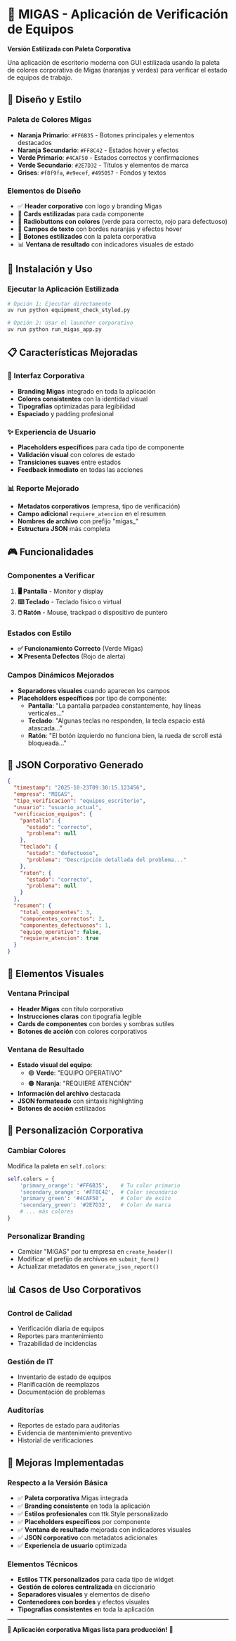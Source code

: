 # 🏢 MIGAS - Aplicación de Verificación de Equipos

**Versión Estilizada con Paleta Corporativa**

Una aplicación de escritorio moderna con GUI estilizada usando la paleta de colores corporativa de Migas (naranjas y verdes) para verificar el estado de equipos de trabajo.

## 🎨 Diseño y Estilo

### **Paleta de Colores Migas**
- **Naranja Primario**: `#FF6B35` - Botones principales y elementos destacados
- **Naranja Secundario**: `#FF8C42` - Estados hover y efectos
- **Verde Primario**: `#4CAF50` - Estados correctos y confirmaciones
- **Verde Secundario**: `#2E7D32` - Títulos y elementos de marca
- **Grises**: `#f8f9fa`, `#e9ecef`, `#495057` - Fondos y textos

### **Elementos de Diseño**
- ✅ **Header corporativo** con logo y branding Migas
- 🎨 **Cards estilizadas** para cada componente
- 🔘 **Radiobuttons con colores** (verde para correcto, rojo para defectuoso)
- 📝 **Campos de texto** con bordes naranjas y efectos hover
- 🔲 **Botones estilizados** con la paleta corporativa
- 📊 **Ventana de resultado** con indicadores visuales de estado

## 🚀 Instalación y Uso

### **Ejecutar la Aplicación Estilizada**

```bash
# Opción 1: Ejecutar directamente
uv run python equipment_check_styled.py

# Opción 2: Usar el launcher corporativo
uv run python run_migas_app.py
```

## 📋 Características Mejoradas

### **🎯 Interfaz Corporativa**
- **Branding Migas** integrado en toda la aplicación
- **Colores consistentes** con la identidad visual
- **Tipografías** optimizadas para legibilidad
- **Espaciado** y padding profesional

### **✨ Experiencia de Usuario**
- **Placeholders específicos** para cada tipo de componente
- **Validación visual** con colores de estado
- **Transiciones suaves** entre estados
- **Feedback inmediato** en todas las acciones

### **📊 Reporte Mejorado**
- **Metadatos corporativos** (empresa, tipo de verificación)
- **Campo adicional** `requiere_atencion` en el resumen
- **Nombres de archivo** con prefijo "migas_"
- **Estructura JSON** más completa

## 🎮 Funcionalidades

### **Componentes a Verificar**
1. **🖥️ Pantalla** - Monitor y display
2. **⌨️ Teclado** - Teclado físico o virtual
3. **🖱️ Ratón** - Mouse, trackpad o dispositivo de puntero

### **Estados con Estilo**
- **✅ Funcionamiento Correcto** (Verde Migas)
- **❌ Presenta Defectos** (Rojo de alerta)

### **Campos Dinámicos Mejorados**
- **Separadores visuales** cuando aparecen los campos
- **Placeholders específicos** por tipo de componente:
  - **Pantalla**: "La pantalla parpadea constantemente, hay líneas verticales..."
  - **Teclado**: "Algunas teclas no responden, la tecla espacio está atascada..."
  - **Ratón**: "El botón izquierdo no funciona bien, la rueda de scroll está bloqueada..."

## 📄 JSON Corporativo Generado

```json
{
  "timestamp": "2025-10-23T09:30:15.123456",
  "empresa": "MIGAS",
  "tipo_verificacion": "equipos_escritorio",
  "usuario": "usuario_actual",
  "verificacion_equipos": {
    "pantalla": {
      "estado": "correcto",
      "problema": null
    },
    "teclado": {
      "estado": "defectuoso", 
      "problema": "Descripción detallada del problema..."
    },
    "raton": {
      "estado": "correcto",
      "problema": null
    }
  },
  "resumen": {
    "total_componentes": 3,
    "componentes_correctos": 2,
    "componentes_defectuosos": 1,
    "equipo_operativo": false,
    "requiere_atencion": true
  }
}
```

## 🎨 Elementos Visuales

### **Ventana Principal**
- **Header Migas** con título corporativo
- **Instrucciones claras** con tipografía legible
- **Cards de componentes** con bordes y sombras sutiles
- **Botones de acción** con colores corporativos

### **Ventana de Resultado**
- **Estado visual del equipo**:
  - 🟢 **Verde**: "EQUIPO OPERATIVO"
  - 🟠 **Naranja**: "REQUIERE ATENCIÓN"
- **Información del archivo** destacada
- **JSON formateado** con sintaxis highlighting
- **Botones de acción** estilizados

## 🔧 Personalización Corporativa

### **Cambiar Colores**
Modifica la paleta en `self.colors`:

```python
self.colors = {
    'primary_orange': '#FF6B35',    # Tu color primario
    'secondary_orange': '#FF8C42',  # Color secundario
    'primary_green': '#4CAF50',     # Color de éxito
    'secondary_green': '#2E7D32',   # Color de marca
    # ... más colores
}
```

### **Personalizar Branding**
- Cambiar "MIGAS" por tu empresa en `create_header()`
- Modificar el prefijo de archivos en `submit_form()`
- Actualizar metadatos en `generate_json_report()`

## 📊 Casos de Uso Corporativos

### **Control de Calidad**
- Verificación diaria de equipos
- Reportes para mantenimiento
- Trazabilidad de incidencias

### **Gestión de IT**
- Inventario de estado de equipos
- Planificación de reemplazos
- Documentación de problemas

### **Auditorías**
- Reportes de estado para auditorías
- Evidencia de mantenimiento preventivo
- Historial de verificaciones

## 🎯 Mejoras Implementadas

### **Respecto a la Versión Básica**
- ✅ **Paleta corporativa** Migas integrada
- ✅ **Branding consistente** en toda la aplicación
- ✅ **Estilos profesionales** con ttk.Style personalizado
- ✅ **Placeholders específicos** por componente
- ✅ **Ventana de resultado** mejorada con indicadores visuales
- ✅ **JSON corporativo** con metadatos adicionales
- ✅ **Experiencia de usuario** optimizada

### **Elementos Técnicos**
- **Estilos TTK personalizados** para cada tipo de widget
- **Gestión de colores centralizada** en diccionario
- **Separadores visuales** y elementos de diseño
- **Contenedores con bordes** y efectos visuales
- **Tipografías consistentes** en toda la aplicación

---

**🏢 Aplicación corporativa Migas lista para producción!** 🎉
